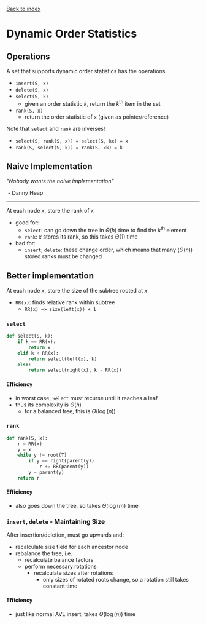 [Back to index](index)

# Dynamic Order Statistics

## Operations

A set that supports dynamic order statistics has the operations

- `insert(S, x)`
- `delete(S, x)`
- `select(S, k)`
  - given an order statistic $k$, return the $k^\text{th}$ item in the set
- `rank(S, x)`
  - return the order statistic of `x` (given as pointer/reference)



Note that `select` and `rank` are inverses!

- `select(S, rank(S, x)) = select(S, kx) = x`
- `rank(S, select(S, k)) = rank(S, xk) = k`

## Naive Implementation

*"Nobody wants the naive implementation"*

​		- Danny Heap

------

At each node $x$, store the rank of $x$

- good for:
  - `select`: can go down the tree in $\Theta (h)$ time to find the $k^\text{th}$ element
  - `rank`: $x$ stores its rank, so this takes $\Theta (1)$ time
- bad for:
  - `insert`, `delete`: these change order, which means that many ($\Theta (n)$) stored ranks must be changed

## Better implementation

At each node $x$, store the size of the subtree rooted at $x$

- `RR(x)`: finds relative rank within subtree
  - `RR(x) => size(left(x)) + 1`

### `select`

```python
def select(S, k):
    if k == RR(x):
        return x
    elif k < RR(x):
        return select(left(x), k)
    else:
        return select(right(x), k - RR(x))
```

#### Efficiency

- in worst case, `Select` must recurse until it reaches a leaf
- thus its complexity is $\Theta (h)$
  - for a balanced tree, this is $\Theta(\log(n))$

### `rank`

```python
def rank(S, x):
    r = RR(x)
    y = x
    while y != root(T)
    	if y == right(parent(y))
        	r += RR(parent(y))
        y = parent(y)
    return r
```

#### Efficiency

- also goes down the tree, so takes $\Theta(\log(n))$ time

### `insert`, `delete` - Maintaining Size

After insertion/deletion, must go upwards and:

- recalculate size field for each ancestor node
- rebalance the tree, i.e.
  - recalculate balance factors
  - perform necessary rotations
    - recalculate sizes after rotations
      - only sizes of rotated roots change, so a rotation still takes constant time

#### Efficiency

- just like normal AVL insert, takes $\Theta(\log(n))$ time